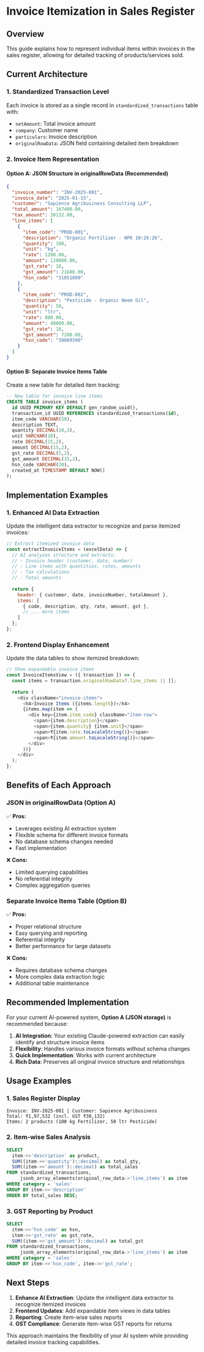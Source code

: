 # Invoice Itemization in Sales Register

## Overview
This guide explains how to represent individual items within invoices in the sales register, allowing for detailed tracking of products/services sold.

## Current Architecture

### 1. Standardized Transaction Level
Each invoice is stored as a single record in `standardized_transactions` table with:
- `netAmount`: Total invoice amount
- `company`: Customer name
- `particulars`: Invoice description
- `originalRowData`: JSON field containing detailed item breakdown

### 2. Invoice Item Representation

#### Option A: JSON Structure in originalRowData (Recommended)
```json
{
  "invoice_number": "INV-2025-001",
  "invoice_date": "2025-01-15",
  "customer": "Sapience Agribusiness Consulting LLP",
  "total_amount": 167400.00,
  "tax_amount": 30132.00,
  "line_items": [
    {
      "item_code": "PROD-001",
      "description": "Organic Fertilizer - NPK 10:26:26",
      "quantity": 100,
      "unit": "kg",
      "rate": 1200.00,
      "amount": 120000.00,
      "gst_rate": 18,
      "gst_amount": 21600.00,
      "hsn_code": "31051000"
    },
    {
      "item_code": "PROD-002", 
      "description": "Pesticide - Organic Neem Oil",
      "quantity": 50,
      "unit": "ltr",
      "rate": 800.00,
      "amount": 40000.00,
      "gst_rate": 18,
      "gst_amount": 7200.00,
      "hsn_code": "38089390"
    }
  ]
}
```

#### Option B: Separate Invoice Items Table
Create a new table for detailed item tracking:

```sql
-- New table for invoice line items
CREATE TABLE invoice_items (
  id UUID PRIMARY KEY DEFAULT gen_random_uuid(),
  transaction_id UUID REFERENCES standardized_transactions(id),
  item_code VARCHAR(50),
  description TEXT,
  quantity DECIMAL(10,3),
  unit VARCHAR(10),
  rate DECIMAL(15,2),
  amount DECIMAL(15,2),
  gst_rate DECIMAL(5,2),
  gst_amount DECIMAL(15,2),
  hsn_code VARCHAR(20),
  created_at TIMESTAMP DEFAULT NOW()
);
```

## Implementation Examples

### 1. Enhanced AI Data Extraction
Update the intelligent data extractor to recognize and parse itemized invoices:

```javascript
// Extract itemized invoice data
const extractInvoiceItems = (excelData) => {
  // AI analyzes structure and extracts:
  // - Invoice header (customer, date, number)
  // - Line items with quantities, rates, amounts
  // - Tax calculations
  // - Total amounts
  
  return {
    header: { customer, date, invoiceNumber, totalAmount },
    items: [
      { code, description, qty, rate, amount, gst },
      // ... more items
    ]
  };
};
```

### 2. Frontend Display Enhancement
Update the data tables to show itemized breakdown:

```typescript
// Show expandable invoice items
const InvoiceItemsView = ({ transaction }) => {
  const items = transaction.originalRowData?.line_items || [];
  
  return (
    <div className="invoice-items">
      <h4>Invoice Items ({items.length})</h4>
      {items.map(item => (
        <div key={item.item_code} className="item-row">
          <span>{item.description}</span>
          <span>{item.quantity} {item.unit}</span>
          <span>₹{item.rate.toLocaleString()}</span>
          <span>₹{item.amount.toLocaleString()}</span>
        </div>
      ))}
    </div>
  );
};
```

## Benefits of Each Approach

### JSON in originalRowData (Option A)
✅ **Pros:**
- Leverages existing AI extraction system
- Flexible schema for different invoice formats
- No database schema changes needed
- Fast implementation

❌ **Cons:**
- Limited querying capabilities
- No referential integrity
- Complex aggregation queries

### Separate Invoice Items Table (Option B)
✅ **Pros:**
- Proper relational structure
- Easy querying and reporting
- Referential integrity
- Better performance for large datasets

❌ **Cons:**
- Requires database schema changes
- More complex data extraction logic
- Additional table maintenance

## Recommended Implementation

For your current AI-powered system, **Option A (JSON storage)** is recommended because:

1. **AI Integration**: Your existing Claude-powered extraction can easily identify and structure invoice items
2. **Flexibility**: Handles various invoice formats without schema changes
3. **Quick Implementation**: Works with current architecture
4. **Rich Data**: Preserves all original invoice structure and relationships

## Usage Examples

### 1. Sales Register Display
```
Invoice: INV-2025-001 | Customer: Sapience Agribusiness
Total: ₹1,97,532 (incl. GST ₹30,132)
Items: 2 products (100 kg Fertilizer, 50 ltr Pesticide)
```

### 2. Item-wise Sales Analysis
```sql
SELECT 
  item->>'description' as product,
  SUM((item->>'quantity')::decimal) as total_qty,
  SUM((item->>'amount')::decimal) as total_sales
FROM standardized_transactions,
     jsonb_array_elements(original_row_data->'line_items') as item
WHERE category = 'sales'
GROUP BY item->>'description'
ORDER BY total_sales DESC;
```

### 3. GST Reporting by Product
```sql
SELECT 
  item->>'hsn_code' as hsn,
  item->>'gst_rate' as gst_rate,
  SUM((item->>'gst_amount')::decimal) as total_gst
FROM standardized_transactions,
     jsonb_array_elements(original_row_data->'line_items') as item
WHERE category = 'sales'
GROUP BY item->>'hsn_code', item->>'gst_rate';
```

## Next Steps

1. **Enhance AI Extraction**: Update the intelligent data extractor to recognize itemized invoices
2. **Frontend Updates**: Add expandable item views in data tables
3. **Reporting**: Create item-wise sales reports
4. **GST Compliance**: Generate item-wise GST reports for returns

This approach maintains the flexibility of your AI system while providing detailed invoice tracking capabilities.